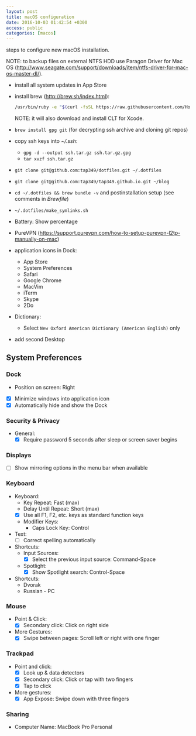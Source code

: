 ```yaml
---
layout: post
title: macOS configuration
date: 2016-10-03 01:42:54 +0300
access: public
categories: [macos]
---
```


steps to configure new macOS installation.

<!-- more -->

NOTE: to backup files on external NTFS HDD use Paragon Driver for Mac OS
      (<http://www.seagate.com/support/downloads/item/ntfs-driver-for-mac-os-master-dl/>).

- install all system updates in App Store
- install brew (<http://brew.sh/index.html>):

  ```sh
  /usr/bin/ruby -e "$(curl -fsSL https://raw.githubusercontent.com/Homebrew/install/master/install)"
  ```

  NOTE: it will also download and install CLT for Xcode.

- `brew install gpg git` (for decrypting ssh archive and cloning git repos)
- copy ssh keys into _~/.ssh_:
  - `gpg -d --output ssh.tar.gz ssh.tar.gz.gpg`
  - `tar xvzf ssh.tar.gz`
- `git clone git@github.com:tap349/dotfiles.git ~/.dotfiles`
- `git clone git@github.com:tap349/tap349.github.io.git ~/blog`
- `cd ~/.dotfiles && brew bundle -v` and postinstallation setup
  (see comments in _Brewfile_)
- `~/.dotfiles/make_symlinks.sh`
- Battery: Show percentage
- PureVPN (<https://support.purevpn.com/how-to-setup-purevpn-l2tp-manually-on-mac>)
- application icons in Dock:
  - App Store
  - System Preferences
  - Safari
  - Google Chrome
  - MacVim
  - iTerm
  - Skype
  - 2Do
- Dictionary:
  - Select `New Oxford American Dictionary (American English)` only
- add second Desktop

## System Preferences

### Dock

  - Position on screen: Right
  - [x] Minimize windows into application icon
  - [x] Automatically hide and show the Dock

### Security & Privacy

  - General:
    - [x] Require password 5 seconds after sleep or screen saver begins

### Displays

  - [ ] Show mirroring options in the menu bar when available

### Keyboard

  - Keyboard:
    - Key Repeat: Fast (max)
    - Delay Until Repeat: Short (max)
    - [x] Use all F1, F2, etc. keys as standard function keys
    - Modifier Keys:
      - Caps Lock Key: Control
  - Text:
    - [ ] Correct spelling automatically
  - Shortcuts:
    - Input Sources:
      - [x] Select the previous input source: Command-Space
    - Spotlight:
      - [x] Show Spotlight search: Control-Space
  - Shortcuts:
    - Dvorak
    - Russian - PC

### Mouse

  - Point & Click:
    - [x] Secondary click: Click on right side
  - More Gestures:
    - [x] Swipe between pages: Scroll left or right with one finger

### Trackpad

  - Point and click:
    - [x] Look up & data detectors
    - [x] Secondary click: Click or tap with two fingers
    - [x] Tap to click
  - More gestures:
    - [x] App Expose: Swipe down with three fingers

### Sharing

  - Computer Name: MacBook Pro Personal
